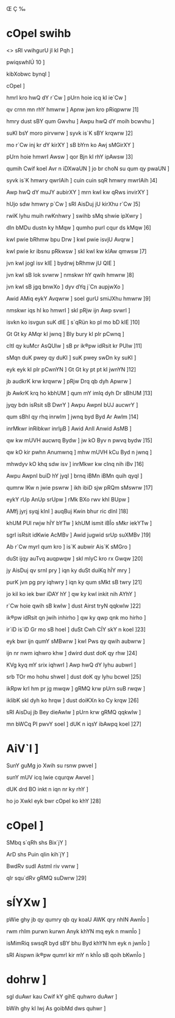 Œ Ç ‰

# cOpeI swihb
<>
sRI vwihgurU jI kI Pqh ]

pwiqswhIÚ 10 ]

kibXobwc bynqI ]

cOpeI ]

hmrI kro hwQ dY r\`Cw ] pUrn hoie icq kI ie\`Cw ]

qv crnn mn rhY hmwrw ] Apnw jwn kro pRiqpwrw ]1]

hmry dust sBY qum Gwvhu ] Awpu hwQ dY moih bcwvhu ]

suKI bsY moro pirvwrw ] syvk is\`K sBY krqwrw ]2]

mo r\`Cw inj kr dY kirXY ] sB bYrn ko Awj sMGirXY ]

pUrn hoie hmwrI Awsw ] qor Bjn kI rhY ipAwsw ]3]

qumih Cwif koeI Avr n iDXwaUN ] jo br choN su qum qy pwaUN ]

syvk is\`K hmwry qwrIAih ] cuin cuin sqR hmwry mwrIAih ]4]

Awp hwQ dY muJY aubirXY ] mrn kwl kw qRws invirXY ]

hUjo sdw hmwry p\`Cw ] sRI AisDuj jU kirXhu r\`Cw ]5]

rwiK lyhu muih rwKnhwry ] swihb sMq shwie ipXwry ]

dIn bMDu dustn ky hMqw ] qumho purI cqur ds kMqw ]6]

kwl pwie bRhmw bpu Drw ] kwl pwie isvjU Avqrw ]

kwl pwie kr ibsnu pRkwsw ] skl kwl kw kIAw qmwsw ]7]

jvn kwl jogI isv kIE ] bydrwj bRhmw jU QIE ]

jvn kwl sB lok svwrw ] nmskwr hY qwih hmwrw ]8]

jvn kwl sB jgq bnwXo ] dyv dYq j\`Cn aupjwXo ]

Awid AMiq eykY Avqwrw ] soeI gurU smiJXhu hmwrw ]9]

nmskwr iqs hI ko hmwrI ] skl pRjw ijn Awp svwrI ]

isvkn ko isvgun suK dIE ] s\`qRün ko pl mo bD kIE ]10]

Gt Gt ky AMqr kI jwnq ] Bly bury kI pIr pCwnq ]

cItI qy kuMcr AsQUlw ] sB pr ik®pw idRsit kr PUlw ]11]

sMqn duK pwey qy duKI ] suK pwey swDn ky suKI ]

eyk eyk kI pIr pCwnYN ] Gt Gt ky pt pt kI jwnYN ]12]

jb audkrK krw krqwrw ] pRjw Drq qb dyh Apwrw ]

jb AwkrK krq ho kbhUM ] qum mY imlq dyh Dr sBhUM ]13]

jyqy bdn isRsit sB DwrY ] Awpu AwpnI bUJ aucwrY ]

qum sBhI qy rhq inrwlm ] jwnq byd Byd Ar Awlm ]14]

inrMkwr inRibkwr inrlµB ] Awid AnIl Anwid AsMB ]

qw kw mUVH aucwrq Bydw ] jw kO Byv n pwvq bydw ]15]

qw kO kir pwhn Anumwnq ] mhw mUVH kCu Byd n jwnq ]

mhwdyv kO khq sdw isv ] inrMkwr kw cInq nih iBv ]16]

Awpu AwpnI buiD hY jyqI ] brnq iBMn iBMn quih qyqI ]

qumrw lKw n jwie pswrw ] ikh ibiD sjw pRQm sMswrw ]17]

eykY rUp AnUp srUpw ] rMk BXo rwv khI BUpw ]

AMfj jyrj syqj kInI ] auqBuj Kwin bhur ric dInI ]18]

khUM PUl rwjw hÍY bYTw ] khUM ismit iBÎo sMkr iekYTw ]

sgrI isRsit idKwie AcMBv ] Awid jugwid srUp suXMBv ]19]

Ab r\`Cw myrI qum kro ] is\`K aubwir Ais\`K sMGro ]

duSt ijqy auTvq auqpwqw ] skl mlyC kro rx Gwqw ]20]

jy AisDuj qv srnI pry ] iqn ky duSt duiKq hÍY mry ]

purK jvn pg pry iqhwry ] iqn ky qum sMkt sB twry ]21]

jo kil ko iek bwr iDAY hY ] qw ky kwl inkit nih AYhY ]

r\`Cw hoie qwih sB kwlw ] dust Airst tryN qqkwlw ]22]

ik®pw idRsit qn jwih inhirho ] qw ky qwp qnk mo hirho ]

ir\`iD is\`iD Gr mo sB hoeI ] duSt Cwh CÍY skY n koeI ]23]

eyk bwr ijn qumY sMBwrw ] kwl Pws qy qwih aubwrw ]

ijn nr nwm iqhwro khw ] dwird dust doK qy rhw ]24]

KVg kyq mY srix iqhwrI ] Awp hwQ dY lyhu aubwrI ]

srb TOr mo hohu shweI ] dust doK qy lyhu bcweI ]25]

ikRpw krI hm pr jg mwqw ] gRMQ krw pUrn suB rwqw ]

iklibK skl dyh ko hrqw ] dust doiKXn ko Cy krqw ]26]

sRI AisDuj jb Bey dieAwlw ] pUrn krw gRMQ qqkwlw ]

mn bWCq Pl pwvY soeI ] dUK n iqsY ibAwpq koeI ]27]



# AiV\`l ]

SunY guMg jo Xwih su rsnw pwveI ]

sunY mUV icq lwie cqurqw AwveI ]

dUK drd BO inkt n iqn nr ky rhY ]

ho jo XwkI eyk bwr cOpeI ko khY ]28]

# cOpeI ]

SMbq s\`qRh shs Bix\`jY ]

ArD shs Puin qIin kih\`jY ]

BwdRv sudI AstmI riv vwrw ]

qIr squ\`dRv gRMQ suDwrw ]29]

# sÍYXw ]

 
pWie ghy jb qy qumry qb qy koaU AWK qry nhIN AwnÎo ]

rwm rhIm purwn kurwn Anyk khYN mq eyk n mwnÎo ]

isMimRiq swsqR byd sBY bhu Byd khYN hm eyk n jwnÎo ]

sRI Aispwn ik®pw qumrI kir mY n khÎo sB qoih bKwnÎo ]                           

# dohrw ]

sgl duAwr kau Cwif kY gihE quhwro duAwr ]

bWih ghy kI lwj As goibMd dws quhwr ]
